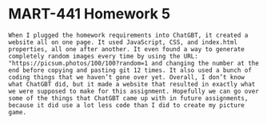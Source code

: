 # MART-441 Homework 5

    When I plugged the homework requirements into ChatGBT, it created a website all on one page. It used JavaScript, CSS, and index.html properties, all one after another. It even found a way to generate completely random images every time by using the URL:  "https://picsum.photos/100/100?random=1 and changing the number at the end before copying and pasting git 12 times. It also used a bunch of coding things that we haven’t gone over yet. Overall, I don’t know what ChatGBT did, but it made a website that resulted in exactly what we were supposed to make for this assignment. Hopefully we can go over some of the things that ChatGBT came up with in future assignments, because it did use a lot less code than I did to create my picture game.